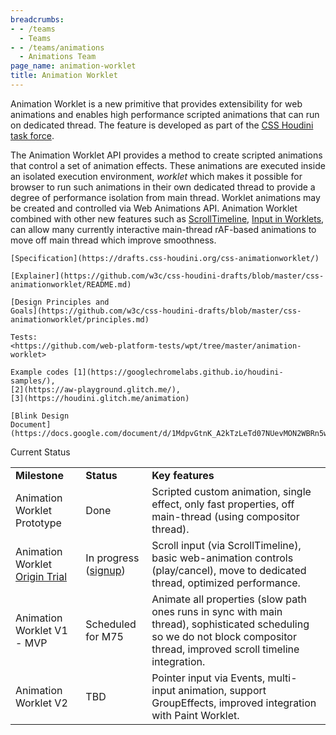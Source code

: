 ```yaml
---
breadcrumbs:
- - /teams
  - Teams
- - /teams/animations
  - Animations Team
page_name: animation-worklet
title: Animation Worklet
---
```


Animation Worklet is a new primitive that provides extensibility for web
animations and enables high performance scripted animations that can run on
dedicated thread. The feature is developed as part of the [CSS Houdini task
force](https://github.com/w3c/css-houdini-drafts/wiki).

The Animation Worklet API provides a method to create scripted animations that
control a set of animation effects. These animations are executed inside an
isolated execution environment, *worklet* which makes it possible for browser to
run such animations in their own dedicated thread to provide a degree of
performance isolation from main thread. Worklet animations may be created and
controlled via Web Animations API. Animation Worklet combined with other new
features such as [ScrollTimeline](https://wicg.github.io/scroll-animations/),
[Input in
Worklets](https://github.com/w3c/css-houdini-drafts/issues/834#issuecomment-470579488),
can allow many currently interactive main-thread rAF-based animations to move
off main thread which improve smoothness.

    [Specification](https://drafts.css-houdini.org/css-animationworklet/)

    [Explainer](https://github.com/w3c/css-houdini-drafts/blob/master/css-animationworklet/README.md)

    [Design Principles and
    Goals](https://github.com/w3c/css-houdini-drafts/blob/master/css-animationworklet/principles.md)

    Tests:
    <https://github.com/web-platform-tests/wpt/tree/master/animation-worklet>

    Example codes [1](https://googlechromelabs.github.io/houdini-samples/),
    [2](https://aw-playground.glitch.me/),
    [3](https://houdini.glitch.me/animation)

    [Blink Design
    Document](https://docs.google.com/document/d/1MdpvGtnK_A2kTzLeTd07NUevMON2WBRn5wirxWEFd2w/edit)

Current Status

<table>
<tr>
<td><b> Milestone</b></td>
<td><b> Status </b></td>
<td><b> Key features</b></td>
</tr>
<tr>
<td> Animation Worklet Prototype</td>
<td>Done</td>
<td> Scripted custom animation, single effect, only fast properties, off main-thread (using compositor thread).</td>
</tr>
<tr>
<td> Animation Worklet <a href="https://developers.google.com/web/updates/2018/10/animation-worklet">Origin Trial</a></td>
<td>In progress (<a href="https://docs.google.com/forms/d/e/1FAIpQLSfO0_ptFl8r8G0UFhT0xhV17eabG-erUWBDiKSRDTqEZ_9ULQ/viewform">signup</a>)</td>
<td> Scroll input (via ScrollTimeline), basic web-animation controls (play/cancel), move to dedicated thread, optimized performance.</td>
</tr>
<tr>
<td> Animation Worklet V1 - MVP</td>
<td>Scheduled for M75</td>
<td> Animate all properties (slow path ones runs in sync with main thread), sophisticated scheduling so we do not block compositor thread, improved scroll timeline integration. </td>
</tr>
<tr>
<td>Animation Worklet V2 </td>
<td>TBD</td>
<td> Pointer input via Events, multi-input animation, support GroupEffects, improved integration with Paint Worklet.</td>
</tr>
</table>